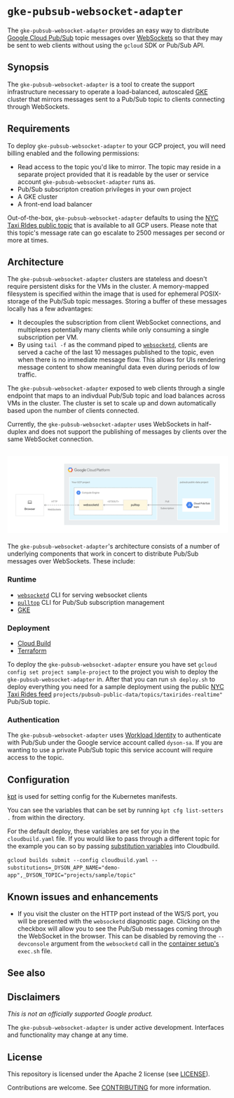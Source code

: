 
# `gke-pubsub-websocket-adapter`

The `gke-pubsub-websocket-adapter` provides an easy way to distribute [Google Cloud Pub/Sub](https://cloud.google.com/pubsub) topic messages over
[WebSockets](https://en.wikipedia.org/wiki/WebSocket) so that they may be sent to web clients without using the `gcloud` SDK or Pub/Sub API.

## Synopsis

The `gke-pubsub-websocket-adapter` is a tool to create the support infrastructure necessary to operate a
load-balanced, autoscaled [GKE](https://cloud.google.com/kubernetes-engine) cluster that mirrors
messages sent to a Pub/Sub topic to clients connecting through WebSockets.

## Requirements

To deploy `gke-pubsub-websocket-adapter` to your GCP project, you will need billing enabled
and the following permissions:

* Read access to the topic you'd like to mirror. The topic may reside
  in a separate project provided that it is readable by the user or service account
  `gke-pubsub-websocket-adapter` runs as.
* Pub/Sub subscripton creation privileges in your own project
* A GKE cluster
* A front-end load balancer 

Out-of-the-box, `gke-pubsub-websocket-adapter` defaults to using the [NYC Taxi RIdes public
topic](https://github.com/googlecodelabs/cloud-dataflow-nyc-taxi-tycoon) that is available to all GCP users. Please note that this
topic's message rate can go escalate to 2500 messages per second or
more at times.

## Architecture
The `gke-pubsub-websocket-adapter` clusters are stateless and doesn't require persistent disks for
the VMs in the cluster. A memory-mapped filesystem is specified within
the image that is used for ephemeral POSIX-storage of the Pub/Sub
topic messages. Storing a buffer of these messages locally has a few
advantages:

* It decouples the subscription from client WebSocket connections, and
  multiplexes potentially many clients while only consuming a single
  subscription per VM.
* By using `tail -f` as the command piped to [`websocketd`](http://websocketd.com/), clients are
  served a cache of the last 10 messages published to the topic,
  even when there is no immediate message flow. This allows for UIs
  rendering message content to show meaningful data even during periods
  of low traffic.

The `gke-pubsub-websocket-adapter` exposed to web clients through a single endpoint that maps to
an indivdual Pub/Sub topic and load balances across VMs in the cluster. The cluster is set to scale up and down
automatically based upon the number of clients connected.

Currently, the `gke-pubsub-websocket-adapter` uses WebSockets in half-duplex and does not support
the publishing of messages by clients over the same WebSocket connection.


## ![Architecture](architecture.svg "Architecture")

The `gke-pubsub-websocket-adapter`'s architecture consists of a number of underlying
components that work in concert to distribute Pub/Sub messages over
WebSockets. These include:

### Runtime

* [`websocketd`](http://websocketd.com/) CLI for serving websocket clients
* [`pulltop`](./pulltop/pulltop.js) CLI for Pub/Sub subscription management
* [GKE](https://cloud.google.com/kubernetes-engine)

### Deployment

* [Cloud Build](https://github.com/GoogleCloudPlatform/gke-pubsub-websocket-adapter/blob/main/cloudbuild.yaml)
* [Terraform](https://github.com/GoogleCloudPlatform/gke-pubsub-websocket-adapter/blob/main/setup/main.tf)

To deploy the `gke-pubsub-websocket-adapter` ensure you have set
`gcloud config set project sample-project` to the project you wish to
deploy the `gke-pubsub-websocket-adapter` in. After that you can run `sh deploy.sh` to deploy everything you need for a sample deployment using the public [NYC Taxi Rides feed](https://github.com/GoogleCloudPlatform/nyc-taxirides-stream-feeder) `projects/pubsub-public-data/topics/taxirides-realtime"` Pub/Sub topic. 

### Authentication

The `gke-pubsub-websocket-adapter` uses [Workload Identity](https://cloud.google.com/kubernetes-engine/docs/how-to/workload-identity) to authenticate with Pub/Sub under the Google service account called `dyson-sa`. If you are wanting to use a private Pub/Sub topic this service account will require access to the topic. 


## Configuration

[kpt](https://googlecontainertools.github.io/kpt/)  is used for setting config for the Kubernetes manifests.

You can see the variables that can be set by running `kpt cfg list-setters .` from within the directory.

For the default deploy, these variables are set for you in the `cloudbuild.yaml` file. If you would like to pass through a different topic for the example you can so by passing [substitution variables](https://cloud.google.com/cloud-build/docs/configuring-builds/substitute-variable-values) into Cloudbuild. 

 `gcloud builds submit --config cloudbuild.yaml --substitutions=_DYSON_APP_NAME="demo-app",_DYSON_TOPIC="projects/sample/topic"`


## Known issues and enhancements

* If you visit the cluster on the HTTP port instead of the WS/S port,
  you will be presented with the `websocketd` diagnostic
  page. Clicking on the checkbox will allow you to see the Pub/Sub
  messages coming through the WebSocket in the browser. This can be disabled by removing the `--devconsole` argument from the `websocketd` call in the [container setup's](https://github.com/GoogleCloudPlatform/gke-pubsub-websocket-adapter/blob/main/container/exec.sh) `exec.sh` file.

## See also

## Disclaimers

_This is not an officially supported Google product._

The `gke-pubsub-websocket-adapter` is under active development. Interfaces and functionality may change at any time.

## License

This repository  is licensed under the Apache 2 license (see [LICENSE](LICENSE.txt)).

Contributions are welcome. See [CONTRIBUTING](CONTRIBUTING.md) for more information.
